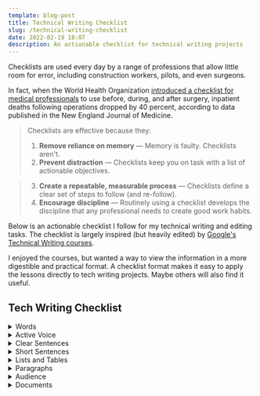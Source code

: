 ```yaml
---
template: blog-post
title: Technical Writing Checklist
slug: /technical-writing-checklist
date: 2022-02-19 18:07
description: An actionable checklist for technical writing projects
---
```





Checklists are used every day by a range of professions that allow little room for error, including construction workers, pilots, and even surgeons. 

In fact, when the World Health Organization [introduced a checklist for medical professionals](https://www.npr.org/templates/story/story.php?storyId=122226184) to use before, during, and after surgery, inpatient deaths following operations dropped by 40 percent, according to data published in the New England Journal of Medicine.




>Checklists are effective because they:
>1. **Remove reliance on memory** — Memory is faulty. Checklists aren't. 
>2. **Prevent distraction** — Checklists keep you on task with a list of actionable objectives.

>3. **Create a repeatable, measurable process** — Checklists define a clear set of steps to follow (and re-follow).
>4. **Encourage discipline** — Routinely using a checklist develops the discipline that any professional needs to create good work habits.


Below is an actionable checklist I follow for my technical writing and editing tasks. The checklist is largely inspired (but heavily edited) by [Google's Technical Writing courses](https://developers.google.com/tech-writing/one). 

I enjoyed the courses, but wanted a way to view the information in a more digestible and practical format. A checklist format makes it easy to apply the lessons directly to tech writing projects. Maybe others will also find it useful.

## Tech Writing Checklist

<details>
<summary>Words</summary>

- [ ] Define new or unfamiliar terms
- [ ] Use terms consistently


		Don't cycle between different words for the same thing
- [ ] Use acronyms properly


		Do define acronyms that appear many times
		Don’t define acronyms that would only be used a few times
		First use, spell out term and put acronym in parentheses
		Use only the acronym going forward


- [ ] Use pronouns clearly


		Introduce the noun before using a pronoun
		Place the pronoun close to the referring noun
		Make sure “it” and “they” have clear referring nouns
		Include a noun immediately after using “this” or “that”

</details>

<details>
<summary>Active Voice</summary>

- [ ] Use mostly active voice rather than passive voice

		Active voice = actor + verb + target
		Passive voice = target + verb + actor
</details>

<details>
<summary>Clear Sentences</summary>

- [ ] Choose strong verbs

		Avoid forms of be: is, are, am, was, were, etc.
		Avoid weak verbs like “occurs” and “happens”
- [ ] Reduce there is/there are

		Replace with a real subject and a real verb
- [ ] Minimize amorphous adjectives and adverbs

		Replace with objective/numerical information

</details>

<details>
<summary>Short Sentences</summary>

- [ ] Focus each sentence on a single idea

		Avoid forms of be: is, are, am, was, were, etc.
		Avoid weak verbs like “occurs” and “happens”

- [ ] Convert some long sentences to lists
- [ ] Reduce extra words that don't help the reader
- [ ] Reduce subordinate clauses

		These usually begin with which, that, because, since, etc.

</details>

<details>
<summary>Lists and Tables</summary>

- [ ] Use a bulleted list or a numbered list for ordered items

		Start numbered list items with imperative verbs
- [ ] Introduce each list and table

		Consider using the word "following" in the intro sentence
- [ ] Keep list items parallel

		List items agree in: grammar, category, caps, punctuation
- [ ] Create readable tables

		Label each column with header
		Keep cell text short (no more than two sentences)
		Keep info inside each column parallel

</details>

<details>
<summary>Paragraphs</summary>

- [ ] Write a focused opening sentence

		Establish the paragraph's central point
- [ ] Focus each paragraph on a single topic

		Each paragraph is an independent unit of logic
- [ ] Answer what, why, and how

		What are you telling your reader?
		Why is it important that the reader know this?
		How should the reader use this knowledge?
- [ ] Create readable tables

		Label each column with header
		Keep cell text short (no more than two sentences)
		Keep info inside each column parallel

</details>

<details>
<summary>Audience</summary>

- [ ] Define your audience

		Identify audience roles. Sample roles include:
			- software engineers
			- scientists
			- technical program managers
			- non-technical positions
- [ ] Determine what you audience needs to learn

		What are you telling your reader?
		Why is it important that the reader know this?
		How should the reader use this knowledge?

- [ ] Write for your audience

		Consider appropriate vocabulary, concepts, abbreviations, etc.
- [ ] Use simple words over complex words
- [ ] Keep writing culturally neutral
- [ ] Avoid idioms
</details>

<details>
<summary>Documents</summary>

- [ ] State your document's scope (and non-scope)

		Explain what your document covers and does not cover
- [ ] State your audience

		Specify any prerequisite knowledge or experience
- [ ] Summarize key points at the start

		Answer readers' essential questions
- [ ] Define your audience's needs

		Who is your target audience?
		What is your audience's goal?
		What do readers know before they read your document?
		What will readers know after they read your document?
- [ ] Organize the document to meet your audience's needs

		Create a logical outline

</details>